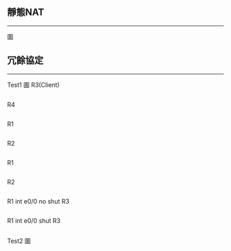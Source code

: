 ## 靜態NAT
-----
圖

## 冗餘協定
-----
Test1
圖
R3(Client)
```

```
R4
```

```
R1
```

```
R2
```

```
R1
```

```
R2
```

```
R1 int e0/0 no shut
R3
```

```
R1 int e0/0 shut
R3
```

```

Test2
圖
